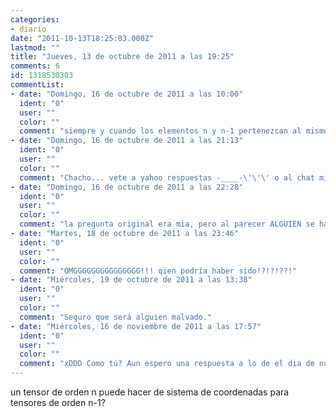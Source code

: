 ```yaml
---
categories:
- diario
date: "2011-10-13T18:25:03.000Z"
lastmod: ""
title: "Jueves, 13 de octubre de 2011 a las 19:25"
comments: 6
id: 1318530303
commentList:
- date: "Domingo, 16 de octubre de 2011 a las 10:00"
  ident: "0"
  user: ""
  color: ""
  comment: "siempre y cuando los elementos n y n-1 pertenezcan al mismo espacio vectorial"
- date: "Domingo, 16 de octubre de 2011 a las 21:13"
  ident: "0"
  user: ""
  color: ""
  comment: "Chacho... vete a yahoo respuestas -____-\'\'\' o al chat mismo xDD"
- date: "Domingo, 16 de octubre de 2011 a las 22:28"
  ident: "0"
  user: ""
  color: ""
  comment: "la pregunta original era mia, pero al parecer ALGUIEN se ha apoderado de ella para hacer una entrada!!!"
- date: "Martes, 18 de octubre de 2011 a las 23:46"
  ident: "0"
  user: ""
  color: ""
  comment: "OMGGGGGGGGGGGGGGG!!! qien podría haber sido!?!?!??!"
- date: "Miércoles, 19 de octubre de 2011 a las 13:38"
  ident: "0"
  user: ""
  color: ""
  comment: "Seguro que será alguien malvado."
- date: "Miércoles, 16 de noviembre de 2011 a las 17:57"
  ident: "0"
  user: ""
  color: ""
  comment: "xDDD Como tú? Aun espero una respuesta a lo de el dia de nuestra boda..."
---
```


un tensor de orden n puede hacer de sistema de coordenadas para tensores de orden n-1?
